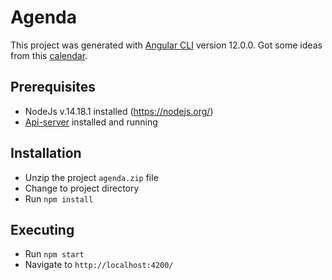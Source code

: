 # Agenda

This project was generated with [Angular CLI](https://github.com/angular/angular-cli) version 12.0.0.
Got some ideas from this [calendar](https://dev.to/rickystam/how-to-build-a-full-screen-calendar-like-outlook-in-angular-5dcg).

## Prerequisites

- NodeJs v.14.18.1 installed (https://nodejs.org/)
- [Api-server](https://github.com/christianviana/api-server) installed and running 

## Installation

- Unzip the project `agenda.zip` file
- Change to project directory
- Run `npm install`

## Executing

- Run `npm start` 
- Navigate to `http://localhost:4200/`


